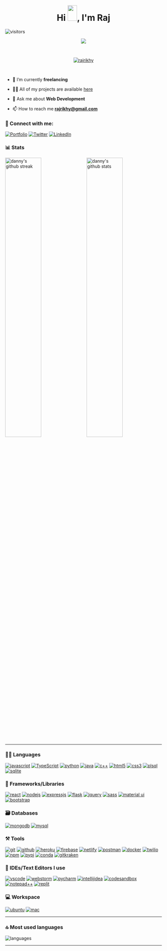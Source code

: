 <h1 align="center">
  Hi <img src="https://raw.githubusercontent.com/MartinHeinz/MartinHeinz/master/wave.gif" width="30px" height="50px">, I'm Raj 
</h1>

![visitors](https://visitor-badge.laobi.icu/badge?page_id=rajrikhy.rajrikhy)


<p align="center">
  <a href="https://github.com/DenverCoder1/readme-typing-svg"><img src="https://readme-typing-svg.herokuapp.com?font=Fira+Mono&color=33FF33&size=30&center=true&vCenter=true&width=500&height=100&lines=Product+Manager;Senior+Software+Engineer;Mobile+Application+Developer"></a>
</p>

<br>

<p align="center">
  <a href="https://github.com/ryo-ma/github-profile-trophy"><img src="https://github-profile-trophy.vercel.app/?username=dannyk03&layout=compact&theme=tokyonight&column=7&margin-w=15&margin-h=15&no-frame=true&no-bg=true" alt="rajrikhy" /></a>
</p>

<br>
  
- 🌱 I’m currently **freelancing**

- 👨‍💻 All of my projects are available [here](https://www.rajrikhy.com/work/projects)

- 💬 Ask me about **Web Development**

- 📫 How to reach me **rajrikhy@gmail.com**

### 🤝 Connect with me:

[![Portfolio](https://img.shields.io/badge/Portfolio-000000?style=for-the-badge&logo=Portfolio&logoColor=white)](https://www.rajrikhy.com)
[![Twitter](https://img.shields.io/badge/Twitter-1DA1F2?style=for-the-badge&logo=twitter&logoColor=white)](https://twitter.com/rajrikhy)
[![LinkedIn](https://img.shields.io/badge/LinkedIn-0077B5?style=for-the-badge&logo=linkedin&logoColor=white)](https://www.linkedin.com/in/rajrikhy)


### 📊 Stats

<img src="https://github-readme-stats.vercel.app/api?username=dannyk03&include_all_commits=true&show_icons=true&theme=github_dark&hide_border=true" alt="danny's github stats" width="48%" align="right" >
<img src="https://github-readme-streak-stats.herokuapp.com/?user=dannyk03&theme=tokyonight&hide_border=true" alt="danny's github streak" width="48%" >

---

### 🧑‍💻 Languages

[![javascript](https://img.shields.io/badge/JavaScript-323330?style=for-the-badge&logo=javascript&logoColor=F7DF1E)](https://www.rajrikhy.com)
[![TypeScript](https://img.shields.io/badge/TypeScript-007ACC?style=for-the-badge&logo=typescript&logoColor=white)](https://www.rajrikhy.com)
[![python](https://img.shields.io/badge/Python-FFD43B?style=for-the-badge&logo=python&logoColor=darkgreen)](https://www.rajrikhy.com)
[![java](https://img.shields.io/badge/Java-ED8B00?style=for-the-badge&logo=java&logoColor=white)](https://www.rajrikhy.com)
[![c++](https://img.shields.io/badge/C%2B%2B-00599C?style=for-the-badge&logo=c%2B%2B&logoColor=white)](https://www.rajrikhy.com)
[![html5](https://img.shields.io/badge/HTML5-E34F26?style=for-the-badge&logo=html5&logoColor=white)](https://www.rajrikhy.com)
[![css3](https://img.shields.io/badge/CSS3-1572B6?style=for-the-badge&logo=css3&logoColor=white)](https://www.rajrikhy.com)
[![plsql](https://img.shields.io/badge/PLSQL-F80000?style=for-the-badge&logo=oracle&logoColor=black)](https://www.rajrikhy.com)
[![sqlite](https://img.shields.io/badge/SQLite-07405E?style=for-the-badge&logo=sqlite&logoColor=white)](https://www.rajrikhy.com)

### 🧩 Frameworks/Libraries

[![react](https://img.shields.io/badge/React-20232A?style=for-the-badge&logo=react&logoColor=61DAFB)](https://www.rajrikhy.com)
[![nodejs](https://img.shields.io/badge/Node.js-339933?style=for-the-badge&logo=nodedotjs&logoColor=white)](https://www.rajrikhy.com)
[![expressjs](https://img.shields.io/badge/Express.js-000000?style=for-the-badge&logo=express&logoColor=white)](https://www.rajrikhy.com)
[![flask](https://img.shields.io/badge/Flask-000000?style=for-the-badge&logo=flask&logoColor=white)](https://www.rajrikhy.com)
[![jquery](https://img.shields.io/badge/jQuery-0769AD?style=for-the-badge&logo=jquery&logoColor=white)](https://www.rajrikhy.com)
[![sass](https://img.shields.io/badge/Sass-CC6699?style=for-the-badge&logo=sass&logoColor=white)](https://www.rajrikhy.com)
[![material ui](https://img.shields.io/badge/Material%20UI-007FFF?style=for-the-badge&logo=mui&logoColor=white)](https://www.rajrikhy.com)
[![bootstrap](https://img.shields.io/badge/Bootstrap-563D7C?style=for-the-badge&logo=bootstrap&logoColor=white)](https://www.rajrikhy.com)

### 🗃️ Databases

[![mongodb](https://img.shields.io/badge/MongoDB-4EA94B?style=for-the-badge&logo=mongodb&logoColor=white)](https://www.rajrikhy.com)
[![mysql](https://img.shields.io/badge/MySQL-005C84?style=for-the-badge&logo=mysql&logoColor=white)](https://www.rajrikhy.com)

### ⚒️ Tools

[![git](https://img.shields.io/badge/GIT-E44C30?style=for-the-badge&logo=git&logoColor=white)](https://www.rajrikhy.com)
[![github](https://img.shields.io/badge/GitHub-100000?style=for-the-badge&logo=github&logoColor=white)](https://www.rajrikhy.com)
[![heroku](https://img.shields.io/badge/Heroku-430098?style=for-the-badge&logo=heroku&logoColor=white)](https://www.rajrikhy.com)
[![firebase](https://img.shields.io/badge/firebase-ffca28?style=for-the-badge&logo=firebase&logoColor=black)](https://www.rajrikhy.com)
[![netlify](https://img.shields.io/badge/Netlify-00C7B7?style=for-the-badge&logo=netlify&logoColor=white)](https://www.rajrikhy.com)
[![postman](https://img.shields.io/badge/Postman-FF6C37?style=for-the-badge&logo=Postman&logoColor=white)](https://www.rajrikhy.com)
[![docker](https://img.shields.io/badge/Docker-2CA5E0?style=for-the-badge&logo=docker&logoColor=white)](https://www.rajrikhy.com)
[![twilio](https://img.shields.io/badge/Twilio-F22F46?style=for-the-badge&logo=Twilio&logoColor=white)](https://www.rajrikhy.com)
[![npm](https://img.shields.io/badge/npm-CB3837?style=for-the-badge&logo=npm&logoColor=white)](https://www.rajrikhy.com)
[![pypi](https://img.shields.io/badge/pypi-3775A9?style=for-the-badge&logo=pypi&logoColor=white)](https://www.rajrikhy.com)
[![conda](https://img.shields.io/badge/conda-342B029.svg?&style=for-the-badge&logo=anaconda&logoColor=white)](https://www.rajrikhy.com)
[![gitkraken](https://img.shields.io/badge/GitKraken-179287?style=for-the-badge&logo=GitKraken&logoColor=white)](https://www.rajrikhy.com)

### 🧠 IDEs/Text Editors I use

[![vscode](https://img.shields.io/badge/Visual_Studio_Code-0078D4?style=for-the-badge&logo=visual%20studio%20code&logoColor=white)](https://www.rajrikhy.com)
[![webstorm](https://img.shields.io/badge/WebStorm-000000?style=for-the-badge&logo=WebStorm&logoColor=white)](https://www.rajrikhy.com)
[![pycharm](https://img.shields.io/badge/PyCharm-000000.svg?&style=for-the-badge&logo=PyCharm&logoColor=white)](https://www.rajrikhy.com)
[![intellijidea](https://img.shields.io/badge/IntelliJIDEA-000000.svg?style=for-the-badge&logo=intellij-idea&logoColor=white)](https://www.rajrikhy.com)
[![codesandbox](https://img.shields.io/badge/Codesandbox-000000?style=for-the-badge&logo=CodeSandbox&logoColor=white)](https://www.rajrikhy.com)
[![notepad++](https://img.shields.io/badge/Notepad++-90E59A.svg?style=for-the-badge&logo=notepad%2B%2B&logoColor=black)](https://www.rajrikhy.com)
[![replit](https://img.shields.io/badge/replit-667881?style=for-the-badge&logo=replit&logoColor=white)](https://www.rajrikhy.com)

### 💻 Workspace

[![ubuntu](https://img.shields.io/badge/ubuntu-0078D6?style=for-the-badge&logo=ubuntu&logoColor=white)](https://www.rajrikhy.com)
[![mac](https://img.shields.io/badge/mac-0078D6?style=for-the-badge&logo=mac&logoColor=white)](https://www.rajrikhy.com)

---

### 🔝 Most used languages
  <img alt="languages" src="https://github-readme-stats.vercel.app/api/top-langs/?username=RakeshPotnuru&theme=github_dark&hide_border=true&hide=Jupyter%20Notebook,css,html,scss,python&layout=compact" />

---


